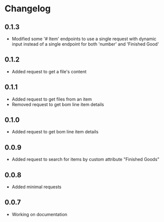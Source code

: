 # Changelog

## 0.1.3
* Modified some '# Item' endpoints to use a single request with dynamic input instead of a single endpoint for both 'number' and 'Finished Good'
## 0.1.2
* Added request to get a file's content
## 0.1.1
* Added request to get files from an item
* Removed request to get bom line item details
## 0.1.0
* Added request to get bom line item details
## 0.0.9
* Added request to search for items by custom attribute "Finished Goods"
## 0.0.8
* Added minimal requests
## 0.0.7
* Working on documentation